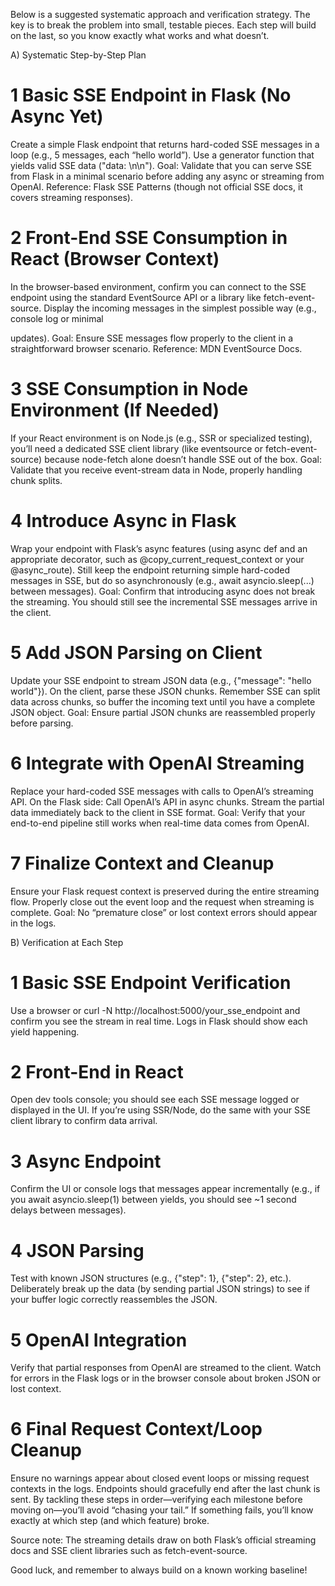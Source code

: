 Below is a suggested systematic approach and verification strategy. The key is to break the problem into small, testable pieces. Each step will build on the last, so you know exactly what works and what doesn’t.

A) Systematic Step-by-Step Plan

# 1 Basic SSE Endpoint in Flask (No Async Yet)
Create a simple Flask endpoint that returns hard-coded SSE messages in a loop (e.g., 5 messages, each “hello world”).
Use a generator function that yields valid SSE data ("data: <message>\n\n").
Goal: Validate that you can serve SSE from Flask in a minimal scenario before adding any async or streaming from OpenAI.
Reference: Flask SSE Patterns (though not official SSE docs, it covers streaming responses).
# 2 Front-End SSE Consumption in React (Browser Context)
In the browser-based environment, confirm you can connect to the SSE endpoint using the standard EventSource API or a library like fetch-event-source.
Display the incoming messages in the simplest possible way (e.g., console log or minimal <p> updates).
Goal: Ensure SSE messages flow properly to the client in a straightforward browser scenario.
Reference: MDN EventSource Docs.
# 3 SSE Consumption in Node Environment (If Needed)
If your React environment is on Node.js (e.g., SSR or specialized testing), you’ll need a dedicated SSE client library (like eventsource or fetch-event-source) because node-fetch alone doesn’t handle SSE out of the box.
Goal: Validate that you receive event-stream data in Node, properly handling chunk splits.
# 4 Introduce Async in Flask
Wrap your endpoint with Flask’s async features (using async def and an appropriate decorator, such as @copy_current_request_context or your @async_route).
Still keep the endpoint returning simple hard-coded messages in SSE, but do so asynchronously (e.g., await asyncio.sleep(...) between messages).
Goal: Confirm that introducing async does not break the streaming. You should still see the incremental SSE messages arrive in the client.
# 5 Add JSON Parsing on Client
Update your SSE endpoint to stream JSON data (e.g., {"message": "hello world"}).
On the client, parse these JSON chunks. Remember SSE can split data across chunks, so buffer the incoming text until you have a complete JSON object.
Goal: Ensure partial JSON chunks are reassembled properly before parsing.
# 6 Integrate with OpenAI Streaming
Replace your hard-coded SSE messages with calls to OpenAI’s streaming API.
On the Flask side:
Call OpenAI’s API in async chunks.
Stream the partial data immediately back to the client in SSE format.
Goal: Verify that your end-to-end pipeline still works when real-time data comes from OpenAI.
# 7 Finalize Context and Cleanup
Ensure your Flask request context is preserved during the entire streaming flow.
Properly close out the event loop and the request when streaming is complete.
Goal: No “premature close” or lost context errors should appear in the logs.

B) Verification at Each Step

# 1 Basic SSE Endpoint Verification
Use a browser or curl -N http://localhost:5000/your_sse_endpoint and confirm you see the stream in real time.
Logs in Flask should show each yield happening.
# 2 Front-End in React
Open dev tools console; you should see each SSE message logged or displayed in the UI.
If you’re using SSR/Node, do the same with your SSE client library to confirm data arrival.
# 3 Async Endpoint
Confirm the UI or console logs that messages appear incrementally (e.g., if you await asyncio.sleep(1) between yields, you should see ~1 second delays between messages).
# 4 JSON Parsing
Test with known JSON structures (e.g., {"step": 1}, {"step": 2}, etc.).
Deliberately break up the data (by sending partial JSON strings) to see if your buffer logic correctly reassembles the JSON.
# 5 OpenAI Integration
Verify that partial responses from OpenAI are streamed to the client.
Watch for errors in the Flask logs or in the browser console about broken JSON or lost context.
# 6 Final Request Context/Loop Cleanup
Ensure no warnings appear about closed event loops or missing request contexts in the logs.
Endpoints should gracefully end after the last chunk is sent.
By tackling these steps in order—verifying each milestone before moving on—you’ll avoid “chasing your tail.” If something fails, you’ll know exactly at which step (and which feature) broke.

Source note: The streaming details draw on both Flask’s official streaming docs and SSE client libraries such as fetch-event-source.

Good luck, and remember to always build on a known working baseline!